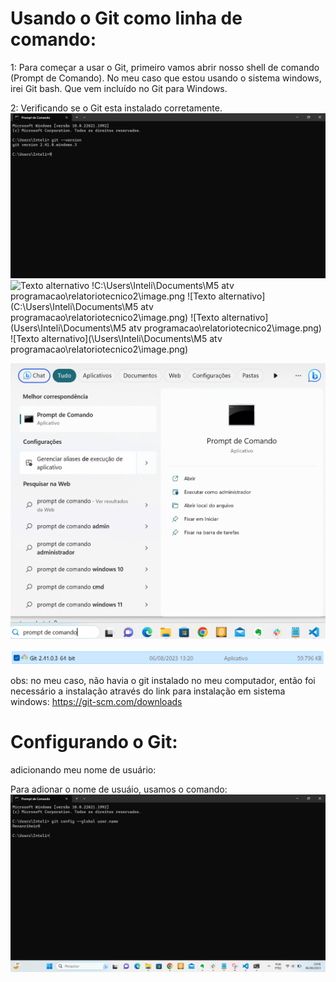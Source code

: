 # Usando o Git como linha de comando:

1: Para começar a usar o Git, primeiro vamos abrir nosso shell de comando (Prompt de Comando).
No meu caso que estou usando o sistema windows, irei Git bash. Que vem incluído no Git para Windows.

2: Verificando se o Git esta instalado corretamente.
![Alt text](image.png)
![Texto alternativo](caminho/da/imagem.jpg)
!C:\Users\Inteli\Documents\M5 atv programacao\relatoriotecnico2\image.png
![Texto alternativo](C:\Users\Inteli\Documents\M5 atv programacao\relatoriotecnico2\image.png)
![Texto alternativo](Users\Inteli\Documents\M5 atv programacao\relatoriotecnico2\image.png)
![Texto alternativo](\Users\Inteli\Documents\M5 atv programacao\relatoriotecnico2\image.png)

![Alt text](image-1.png)

![Alt text](image-2.png)

obs: no meu caso, não havia o git instalado no meu computador, então foi necessário a instalação através do link para instalação em sistema windows: https://git-scm.com/downloads

# Configurando o Git:

adicionando meu nome de usuário:

Para adionar o nome de usuáio, usamos o comando:
![Alt text](image-3.png)
